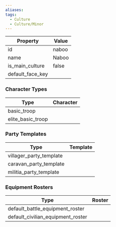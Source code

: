 ```yaml
---
aliases: 
tags:
  - Culture
  - Culture/Minor
---
```


| Property         | Value |
| ---------------- | ----- |
| id               | naboo |
| name             | Naboo |
| is_main_culture  | false |
| default_face_key |       |

### Character Types
| Type              | Character |
| ----------------- | --------- |
| basic_troop       |           |
| elite_basic_troop |           |

### Party Templates
| Type                    | Template |
| ----------------------- | -------- |
| villager_party_template |          |
| caravan_party_template  |          |
| militia_party_template  |          |

### Equipment Rosters
| Type                              | Roster |
| --------------------------------- | ------ |
| default_battle_equipment_roster   |        |
| default_civilian_equipment_roster |        |